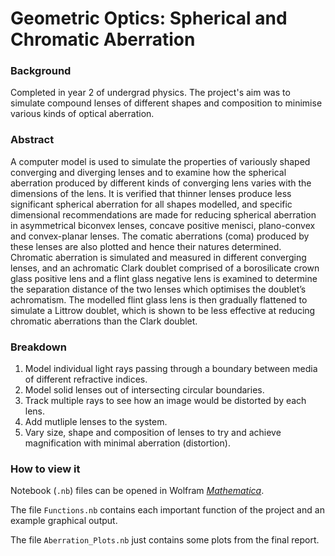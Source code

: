# Geometric Optics: Spherical and Chromatic Aberration

### Background
Completed in year 2 of undergrad physics. The project's aim was to simulate compound lenses of different shapes and composition to minimise various kinds of optical aberration.

### Abstract
A computer model is used to simulate the properties of variously shaped converging and diverging lenses and to examine how the spherical aberration produced by different kinds of converging lens varies with the dimensions of the lens. It is verified that thinner lenses produce less significant spherical aberration for all shapes modelled, and specific dimensional recommendations are made for reducing spherical aberration in asymmetrical biconvex lenses, concave positive menisci, plano-convex and convex-planar lenses. The comatic aberrations (coma) produced by these lenses are also plotted and hence their natures determined. Chromatic aberration is simulated and measured in different converging lenses, and an achromatic Clark doublet comprised of a borosilicate crown glass positive lens and a flint glass negative lens is examined to determine the separation distance of the two lenses which optimises the doublet’s achromatism. The modelled flint glass lens is then gradually flattened to simulate a Littrow doublet, which is shown to be less effective at reducing chromatic aberrations than the Clark doublet.

### Breakdown
1. Model individual light rays passing through a boundary between media of different refractive indices.
2. Model solid lenses out of intersecting circular boundaries.
3. Track multiple rays to see how an image would be distorted by each lens.
4. Add mutliple lenses to the system.
5. Vary size, shape and composition of lenses to try and achieve magnification with minimal aberration (distortion).

### How to view it
Notebook (`.nb`) files can be opened in Wolfram [*Mathematica*](https://www.wolfram.com/mathematica).

The file `Functions.nb` contains each important function of the project and an example graphical output.

The file `Aberration_Plots.nb` just contains some plots from the final report.
